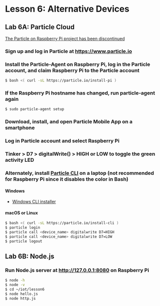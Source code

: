 # Lesson 6: Alternative Devices

## Lab 6A: Particle Cloud

[The Particle on Raspberry Pi project has been discontinued](https://docs.particle.io/datasheets/discontinued/raspberry-pi/)

### Sign up and log in Particle at https://www.particle.io

### Install the Particle-Agent on Raspberry Pi, log in the Particle account, and claim Raspberry Pi to the Particle account
```sh
$ bash <( curl -sL https://particle.io/install-pi )
```
### If the Raspberry Pi hostname has changed, run particle-agent again
```sh
$ sudo particle-agent setup
```
### Download, install, and open Particle Mobile App on a smartphone

### Log in Particle account and select Raspberry Pi

### Tinker > D7 > digitalWrite() > HIGH or LOW to toggle the green activity LED

### Alternately, install [Particle CLI](https://docs.particle.io/tutorials/developer-tools/cli/) on a laptop (not recommended for Raspberry Pi since it disables the color in Bash)

#### Windows

* [Windows CLI installer](https://binaries.particle.io/cli/installer/windows/ParticleCLISetup.exe)

#### macOS or Linux

```sh
$ bash <( curl -sL https://particle.io/install-cli )
$ particle login
$ particle call <device_name> digitalwrite D7=HIGH
$ particle call <device_name> digitalwrite D7=LOW
$ particle logout
```

## Lab 6B: Node.js

### Run Node.js server at http://127.0.0.1:8080 on Raspberry Pi
```sh
$ node -h
$ node -v
$ cd ~/iot/lesson6
$ node hello.js
$ node http.js
```
